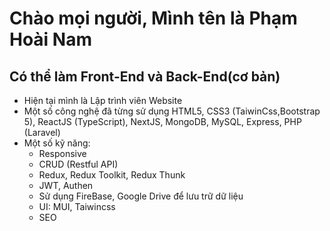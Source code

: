 # Chào mọi người, Mình tên là Phạm Hoài Nam
## Có thể làm Front-End và Back-End(cơ bản)
* Hiện tại mình là Lập trình viên Website
* Một số công nghệ đã từng sử dụng HTML5, CSS3 (TaiwinCss,Bootstrap 5), ReactJS (TypeScript), NextJS, MongoDB, MySQL, Express, PHP (Laravel)
* Một số kỹ năng:
   * Responsive
   * CRUD (Restful API)
   * Redux, Redux Toolkit, Redux Thunk
   * JWT, Authen
   * Sử dụng FireBase, Google Drive để lưu trữ dữ liệu
   * UI: MUI, Taiwincss
   * SEO

